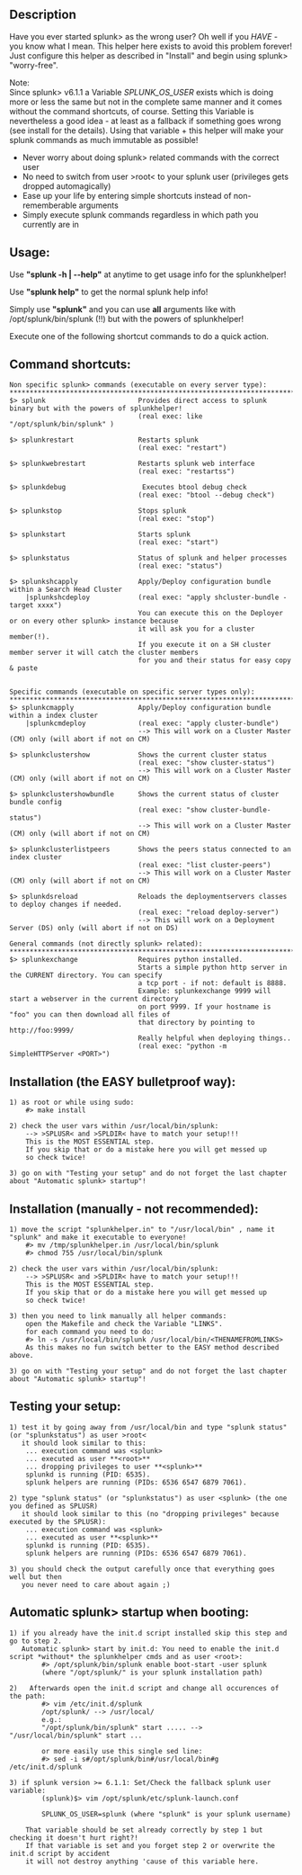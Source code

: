 ## Description

   Have you ever started splunk> as the wrong user? Oh well if you *HAVE* - you know what I
   mean. This helper here exists to avoid this problem forever! 
   Just configure this helper as described in "Install" and begin using splunk> "worry-free".

   Note:   
   Since splunk> v6.1.1 a Variable *SPLUNK_OS_USER* exists which is doing more or less the same
   but not in the complete same manner and it comes without the command shortcuts, of course.
   Setting this Variable is nevertheless a good idea - at least as a fallback if something goes wrong
   (see install for the details). Using that variable + this helper will make your splunk commands
   as much immutable as possible!

- Never worry about doing splunk> related commands with the correct user
- No need to switch from user >root< to your splunk user (privileges gets dropped automagically)
- Ease up your life by entering simple shortcuts instead of non-rememberable arguments
- Simply execute splunk commands regardless in which path you currently are in

## Usage:

   Use **"splunk -h | --help"** at anytime to get usage info for the splunkhelper!
   
   Use **"splunk help"** to get the normal splunk help info!

   Simply use **"splunk"** and you can use **all** arguments like with /opt/splunk/bin/splunk (!!) but with the powers
   of splunkhelper!
   
   Execute one of the following shortcut commands to do a quick action.

## Command shortcuts:

    Non specific splunk> commands (executable on every server type):
    ****************************************************************************************************************
    $> splunk                       Provides direct access to splunk binary but with the powers of splunkhelper!
                                    (real exec: like "/opt/splunk/bin/splunk" )
                                        
    $> splunkrestart                Restarts splunk
                                    (real exec: "restart")
                                        
    $> splunkwebrestart             Restarts splunk web interface
                                    (real exec: "restartss")
                                        
    $> splunkdebug                   Executes btool debug check
                                    (real exec: "btool --debug check")
                                        
    $> splunkstop                   Stops splunk
                                    (real exec: "stop")
                                        
    $> splunkstart                  Starts splunk
                                    (real exec: "start")
                                        
    $> splunkstatus                 Status of splunk and helper processes
                                    (real exec: "status")

    $> splunkshcapply               Apply/Deploy configuration bundle within a Search Head Cluster
        |splunkshcdeploy            (real exec: "apply shcluster-bundle -target xxxx")
                                    You can execute this on the Deployer or on every other splunk> instance because
                                    it will ask you for a cluster member(!).
                                    If you execute it on a SH cluster member server it will catch the cluster members
                                    for you and their status for easy copy & paste                               

                                        
    Specific commands (executable on specific server types only):
    ****************************************************************************************************************
    $> splunkcmapply                Apply/Deploy configuration bundle within a index cluster
        |splunkcmdeploy             (real exec: "apply cluster-bundle")
                                    --> This will work on a Cluster Master (CM) only (will abort if not on CM)
                                        
    $> splunkclustershow            Shows the current cluster status
                                    (real exec: "show cluster-status")
                                    --> This will work on a Cluster Master (CM) only (will abort if not on CM)
                                        
    $> splunkclustershowbundle      Shows the current status of cluster bundle config
                                    (real exec: "show cluster-bundle-status")
                                    --> This will work on a Cluster Master (CM) only (will abort if not on CM)
                                        
    $> splunkclusterlistpeers       Shows the peers status connected to an index cluster
                                    (real exec: "list cluster-peers")
                                    --> This will work on a Cluster Master (CM) only (will abort if not on CM)

    $> splunkdsreload               Reloads the deploymentservers classes to deploy changes if needed.
                                    (real exec: "reload deploy-server")
                                    --> This will work on a Deployment Server (DS) only (will abort if not on DS)
    
    General commands (not directly splunk> related):
    ****************************************************************************************************************    
    $> splunkexchange               Requires python installed.
                                    Starts a simple python http server in the CURRENT directory. You can specify
                                    a tcp port - if not: default is 8888.
                                    Example: splunkexchange 9999 will start a webserver in the current directory
                                    on port 9999. If your hostname is "foo" you can then download all files of
                                    that directory by pointing to http://foo:9999/
                                    Really helpful when deploying things..
                                    (real exec: "python -m SimpleHTTPServer <PORT>")


## Installation (the EASY bulletproof way):
    1) as root or while using sudo:
        #> make install
    
    2) check the user vars within /usr/local/bin/splunk:
        --> >SPLUSR< and >SPLDIR< have to match your setup!!!
        This is the MOST ESSENTIAL step.
        If you skip that or do a mistake here you will get messed up
        so check twice!
        
    3) go on with "Testing your setup" and do not forget the last chapter about "Automatic splunk> startup"!

## Installation (manually - not recommended):

	1) move the script "splunkhelper.in" to "/usr/local/bin" , name it "splunk" and make it executable to everyone!
		#> mv /tmp/splunkhelper.in /usr/local/bin/splunk
        #> chmod 755 /usr/local/bin/splunk
		
    2) check the user vars within /usr/local/bin/splunk:
        --> >SPLUSR< and >SPLDIR< have to match your setup!!!
        This is the MOST ESSENTIAL step.
        If you skip that or do a mistake here you will get messed up
        so check twice!
	   
	3) then you need to link manually all helper commands:
        open the Makefile and check the Variable "LINKS".
        for each command you need to do:
        #> ln -s /usr/local/bin/splunk /usr/local/bin/<THENAMEFROMLINKS>
        As this makes no fun switch better to the EASY method described above.

    3) go on with "Testing your setup" and do not forget the last chapter about "Automatic splunk> startup"!

## Testing your setup:

	1) test it by going away from /usr/local/bin and type "splunk status" (or "splunkstatus") as user >root<
	   it should look similar to this:
		... execution command was <splunk>
		... executed as user **<root>**
		... dropping privileges to user **<splunk>**
		splunkd is running (PID: 6535).
		splunk helpers are running (PIDs: 6536 6547 6879 7061).
		
	2) type "splunk status" (or "splunkstatus") as user <splunk> (the one you defined as SPLUSR)
	   it should look similar to this (no "dropping privileges" because executed by the SPLUSR):
		... execution command was <splunk>
		... executed as user **<splunk>**
		splunkd is running (PID: 6535).
		splunk helpers are running (PIDs: 6536 6547 6879 7061).
		
	3) you should check the output carefully once that everything goes well but then
	   you never need to care about again ;)

## Automatic splunk> startup when booting:

    1) if you already have the init.d script installed skip this step and go to step 2.
       Automatic splunk> start by init.d: You need to enable the init.d script *without* the splunkhelper cmds and as user <root>:
            #> /opt/splunk/bin/splunk enable boot-start -user splunk
            (where "/opt/splunk/" is your splunk installation path)
       
    2)   Afterwards open the init.d script and change all occurences of the path:
            #> vim /etc/init.d/splunk
            /opt/splunk/ --> /usr/local/
            e.g.:
            "/opt/splunk/bin/splunk" start ..... --> "/usr/local/bin/splunk" start ...
            
            or more easily use this single sed line:
            #> sed -i s#/opt/splunk/bin#/usr/local/bin#g /etc/init.d/splunk
    
    3) if splunk version >= 6.1.1: Set/Check the fallback splunk user variable:
            (splunk)$> vim /opt/splunk/etc/splunk-launch.conf
            
            SPLUNK_OS_USER=splunk (where "splunk" is your splunk username)
            
        That variable should be set already correctly by step 1 but checking it doesn't hurt right?!
        If that variable is set and you forget step 2 or overwrite the init.d script by accident
        it will not destroy anything 'cause of this variable here.
        